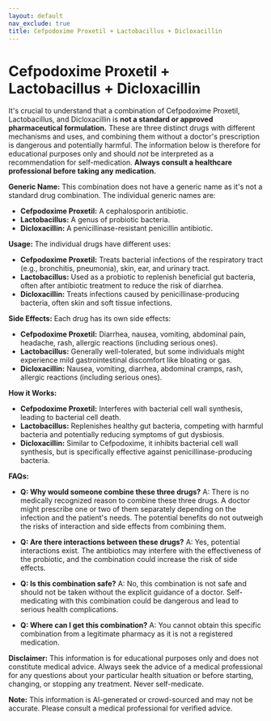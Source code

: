 ```yaml
---
layout: default
nav_exclude: true
title: Cefpodoxime Proxetil + Lactobacillus + Dicloxacillin
---
```


# Cefpodoxime Proxetil + Lactobacillus + Dicloxacillin

It's crucial to understand that a combination of Cefpodoxime Proxetil, Lactobacillus, and Dicloxacillin is **not a standard or approved pharmaceutical formulation.**  These are three distinct drugs with different mechanisms and uses, and combining them without a doctor's prescription is dangerous and potentially harmful.  The information below is therefore for educational purposes only and should *not* be interpreted as a recommendation for self-medication.  **Always consult a healthcare professional before taking any medication.**

**Generic Name:**  This combination does not have a generic name as it's not a standard drug combination. The individual generic names are:

* **Cefpodoxime Proxetil:**  A cephalosporin antibiotic.
* **Lactobacillus:** A genus of probiotic bacteria.
* **Dicloxacillin:** A penicillinase-resistant penicillin antibiotic.

**Usage:**  The individual drugs have different uses:

* **Cefpodoxime Proxetil:** Treats bacterial infections of the respiratory tract (e.g., bronchitis, pneumonia), skin, ear, and urinary tract.
* **Lactobacillus:** Used as a probiotic to replenish beneficial gut bacteria, often after antibiotic treatment to reduce the risk of diarrhea.
* **Dicloxacillin:** Treats infections caused by penicillinase-producing bacteria, often skin and soft tissue infections.

**Side Effects:**  Each drug has its own side effects:

* **Cefpodoxime Proxetil:** Diarrhea, nausea, vomiting, abdominal pain, headache, rash, allergic reactions (including serious ones).
* **Lactobacillus:** Generally well-tolerated, but some individuals might experience mild gastrointestinal discomfort like bloating or gas.
* **Dicloxacillin:** Nausea, vomiting, diarrhea, abdominal cramps, rash, allergic reactions (including serious ones).

**How it Works:**

* **Cefpodoxime Proxetil:** Interferes with bacterial cell wall synthesis, leading to bacterial cell death.
* **Lactobacillus:** Replenishes healthy gut bacteria, competing with harmful bacteria and potentially reducing symptoms of gut dysbiosis.
* **Dicloxacillin:** Similar to Cefpodoxime, it inhibits bacterial cell wall synthesis, but is specifically effective against penicillinase-producing bacteria.


**FAQs:**

* **Q: Why would someone combine these three drugs?** A: There is no medically recognized reason to combine these three drugs.  A doctor might prescribe one or two of them separately depending on the infection and the patient's needs.  The potential benefits do not outweigh the risks of interaction and side effects from combining them.

* **Q: Are there interactions between these drugs?** A:  Yes, potential interactions exist.  The antibiotics may interfere with the effectiveness of the probiotic, and the combination could increase the risk of side effects.

* **Q: Is this combination safe?** A: No, this combination is not safe and should not be taken without the explicit guidance of a doctor. Self-medicating with this combination could be dangerous and lead to serious health complications.

* **Q: Where can I get this combination?** A: You cannot obtain this specific combination from a legitimate pharmacy as it is not a registered medication.


**Disclaimer:** This information is for educational purposes only and does not constitute medical advice.  Always seek the advice of a medical professional for any questions about your particular health situation or before starting, changing, or stopping any treatment.  Never self-medicate.


**Note:** This information is AI-generated or crowd-sourced and may not be accurate. Please consult a medical professional for verified advice.